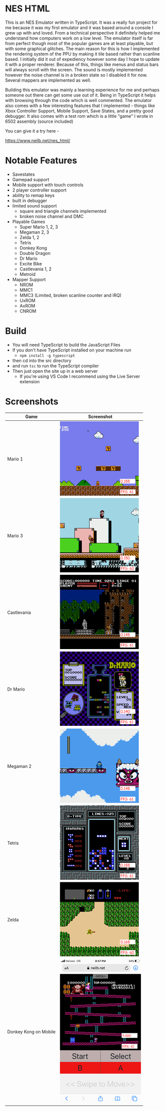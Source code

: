 # NES HTML
This is an NES Emulator written in TypeScript. It was a really fun project for me because it was my first emulator and it was based around a console I grew up with and loved. From a technical perspective it definitely helped me understand how computers work on a low level. The emulator itself is far from perfect though most of the popular games are at least playable, but with some graphical glitches. The main reason for this is how I implemented the rendering system of the PPU by making it tile based rather than scanline based. I initially did it out of expediency however some day I hope to update it with a proper renderer. Because of this, things like menus and status bars will always scroll with the screen. The sound is mostly implemented however the noise channel is in a broken state so I disabled it for now. Several mappers are implemented as well.

Building this emulator was mainly a learning experience for me and perhaps someone out there can get some use out of it. Being in TypeScript it helps with browsing through the code which is well commented. The emulator also comes with a few interesting features that I implemented - things like Xbox Controller Support, Mobile Support, Save States, and a pretty good debugger. It also comes with a test rom which is a little "game" I wrote in 6502 assembly (source included)

You can give it a try here - 

https://www.neilb.net/nes_html/

# Notable Features
- Savestates
- Gamepad support
- Mobile support with touch controls
- 2 player controller support
- ability to remap keys
- built in debugger
- limited sound support
  - square and triangle channels implemented
  - broken noise channel and DMC
- Playable Games
  - Super Mario 1, 2, 3
  - Megaman 2, 3
  - Zelda 1, 2
  - Tetris
  - Donkey Kong
  - Double Dragon
  - Dr Mario
  - Excite Bike
  - Castlevania 1, 2
  - Metroid
- Mapper Support
  - NROM
  - MMC1
  - MMC3 (Limited, broken scanline counter and IRQ)
  - UxROM
  - AxROM
  - CNROM
  
# Build
- You will need TypeScript to build the JavaScript Files
- If you don't have TypeScript installed on your machine run
  - `npm install -g typescript`
- then cd into the src directory
- and run `tsc` to run the TypeScript compiler
- Then just open the site up in a web server
  - If you're using VS Code I recommend using the Live Server extension
  
# Screenshots
  
| Game | Screenshot |
| --- | ----------- |
| Mario 1 | ![alt](./screenshots/screen1.png) |
| Mario 3 | ![alt](./screenshots/screen2.png) |
| Castlevania | ![alt](./screenshots/screen3.png) |
| Dr Mario | ![alt](./screenshots/screen4.png) |
| Megaman 2 | ![alt](./screenshots/screen5.png) |
| Tetris | ![alt](./screenshots/screen6.png) |
| Zelda | ![alt](./screenshots/screen7.png) |
| Donkey Kong on Mobile | ![alt](./screenshots/mobile.png) |

